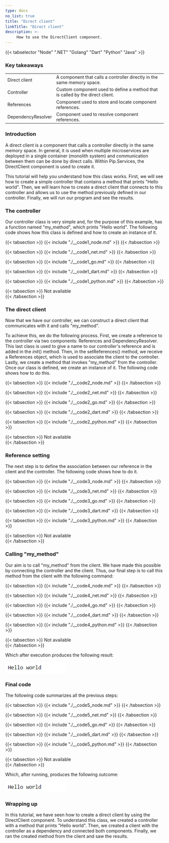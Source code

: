 ```yaml
---
type: docs
no_list: true
title: "Direct client"
linkTitle: "Direct client"
description: >-
     How to use the DirectClient component.
---
```


{{< tabselector "Node" ".NET" "Golang" "Dart" "Python" "Java" >}}

### Key takeaways

<table class="full-width-table">
  <tr>
    <td>Direct client</td>
    <td>A component that calls a controller directly in the same memory space.</td>
  </tr>
  <tr>
    <td>Controller</td>
    <td>Custom component used to define a method that is called by the direct client.</td>
  </tr>
  <tr>
    <td>References</td>
    <td>Component used to store and locate component references.</td>
  </tr>
  <tr>
    <td>DependencyResolver</td>
    <td>Component used to resolve component references.</td>
  </tr>   
</table>

### Introduction

A direct client is a component that calls a controller directly in the same memory space. In general, it is used when multiple microservices are deployed in a single container (monolith system) and communication between them can be done by direct calls. Within Pip.Services, the DirectClient component is used to create it. 

This tutorial will help you understand how this class works. First, we will see how to create a simple controller that contains a method that prints "Hello world". Then, we will learn how to create a direct client that connects to this controller and allows us to use the method previously defined in our controller. Finally, we will run our program and see the results.

### The controller

Our controller class is very simple and, for the purpose of this example, has a function named "my_method", which prints "Hello world". The following code shows how this class is defined and how to create an instance of it.

{{< tabsection >}}
  {{< include "./__code1_node.md" >}}
{{< /tabsection >}}

{{< tabsection >}}
  {{< include "./__code1_net.md" >}}
{{< /tabsection >}}

{{< tabsection >}}
  {{< include "./__code1_go.md" >}}
{{< /tabsection >}}

{{< tabsection >}}
  {{< include "./__code1_dart.md" >}}
{{< /tabsection >}}

{{< tabsection >}}
  {{< include "./__code1_python.md" >}}
{{< /tabsection >}}

{{< tabsection >}}
  Not available  
{{< /tabsection >}}

### The direct client

Now that we have our controller, we can construct a direct client that communicates with it and calls "my_method".

To achieve this, we do the following process. First, we create a reference to the controller via two components: References and DependencyResolver. This last class is used to give a name to our controller's reference and is added in the _init_() method. Then, in the setReferences() method, we receive a References object, which is used to associate the client to the controller. Lastly, we create a method that invokes "my_method" from the controller. Once our class is defined, we create an instance of it. The following code shows how to do this.

{{< tabsection >}}
  {{< include "./__code2_node.md" >}}
{{< /tabsection >}}

{{< tabsection >}}
  {{< include "./__code2_net.md" >}}
{{< /tabsection >}}

{{< tabsection >}}
  {{< include "./__code2_go.md" >}}
{{< /tabsection >}}

{{< tabsection >}}
  {{< include "./__code2_dart.md" >}}
{{< /tabsection >}}

{{< tabsection >}}
  {{< include "./__code2_python.md" >}}
{{< /tabsection >}}

{{< tabsection >}}
  Not available  
{{< /tabsection >}}

### Reference setting

The next step is to define the association between our reference in the client and the controller. The following code shows how to do it.

{{< tabsection >}}
  {{< include "./__code3_node.md" >}}
{{< /tabsection >}}

{{< tabsection >}}
  {{< include "./__code3_net.md" >}}
{{< /tabsection >}}

{{< tabsection >}}
  {{< include "./__code3_go.md" >}}
{{< /tabsection >}}

{{< tabsection >}}
  {{< include "./__code3_dart.md" >}}
{{< /tabsection >}}

{{< tabsection >}}
  {{< include "./__code3_python.md" >}}
{{< /tabsection >}}

{{< tabsection >}}
  Not available  
{{< /tabsection >}}

### Calling "my_method"

Our aim is to call "my_method" from the client. We have made this possible by connecting the controller and the client. Thus, our final step is to call this method from the client with the following command:

{{< tabsection >}}
  {{< include "./__code4_node.md" >}}
{{< /tabsection >}}

{{< tabsection >}}
  {{< include "./__code4_net.md" >}}
{{< /tabsection >}}

{{< tabsection >}}
  {{< include "./__code4_go.md" >}}
{{< /tabsection >}}

{{< tabsection >}}
  {{< include "./__code4_dart.md" >}}
{{< /tabsection >}}

{{< tabsection >}}
  {{< include "./__code4_python.md" >}}
{{< /tabsection >}}

{{< tabsection >}}
  Not available  
{{< /tabsection >}}

Which after execution produces the following result:

![figure 1](./figure1.png)

### Final code

The following code summarizes all the previous steps:

{{< tabsection >}}
  {{< include "./__code5_node.md" >}}
{{< /tabsection >}}

{{< tabsection >}}
  {{< include "./__code5_net.md" >}}
{{< /tabsection >}}

{{< tabsection >}}
  {{< include "./__code5_go.md" >}}
{{< /tabsection >}}

{{< tabsection >}}
  {{< include "./__code5_dart.md" >}}
{{< /tabsection >}}

{{< tabsection >}}
  {{< include "./__code5_python.md" >}}
{{< /tabsection >}}

{{< tabsection >}}
  Not available  
{{< /tabsection >}}

Which, after running, produces the following outcome:

![figure 1](./figure1.png)

### Wrapping up

In this tutorial, we have seen how to create a direct client by using the DirectClient component. To understand this class, we created a controller with a method that prints "Hello world". Then, we created a client with the controller as a dependency and connected both components. Finally, we ran the created method from the client and saw the results.

